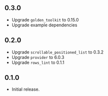 ## 0.3.0

* Upgrade `golden_toolkit` to 0.15.0
* Upgrade example dependencies

## 0.2.0

* Upgrade `scrollable_positioned_list` to 0.3.2
* Upgrade `provider` to 6.0.3
* Upgrade `rows_lint` to 0.1.1

## 0.1.0

* Initial release.
